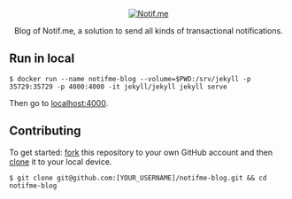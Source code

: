 <p align="center">
  <a href="https://www.notif.me">
    <img alt="Notif.me" src="https://notifme.github.io/notifme-sdk/img/logo.png" />
  </a>
</p>

<p align="center">
  Blog of Notif.me, a solution to send all kinds of transactional notifications.
</p>

## Run in local

```shell
$ docker run --name notifme-blog --volume=$PWD:/srv/jekyll -p 35729:35729 -p 4000:4000 -it jekyll/jekyll jekyll serve
```

Then go to [localhost:4000](http://localhost:4000/).

## Contributing

To get started: [fork](https://help.github.com/articles/fork-a-repo/) this repository to your own GitHub account and then [clone](https://help.github.com/articles/cloning-a-repository/) it to your local device.

```shell
$ git clone git@github.com:[YOUR_USERNAME]/notifme-blog.git && cd notifme-blog
```
